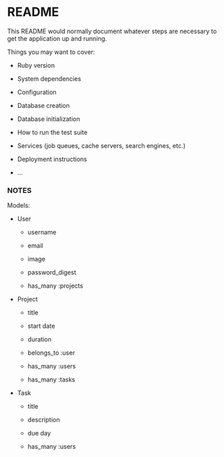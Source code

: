 # README

This README would normally document whatever steps are necessary to get the
application up and running.

Things you may want to cover:

* Ruby version

* System dependencies

* Configuration

* Database creation

* Database initialization

* How to run the test suite

* Services (job queues, cache servers, search engines, etc.)

* Deployment instructions

* ...



### NOTES

Models:

- User
  - username
  - email
  - image
  - password_digest

  - has_many :projects

- Project
  - title
  - start date
  - duration

  - belongs_to :user
  - has_many :users
  - has_many :tasks

- Task
  - title
  - description
  - due day

  - has_many :users
